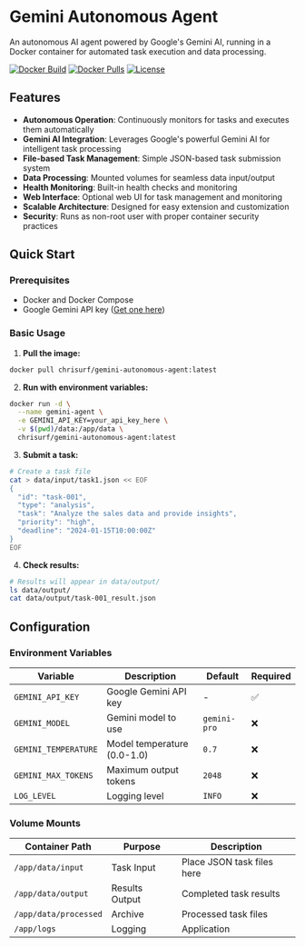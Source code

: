 # Gemini Autonomous Agent

An autonomous AI agent powered by Google's Gemini AI, running in a Docker container for automated task execution and data processing.

[![Docker Build](https://github.com/chrisurf/docker-gemini-cli/actions/workflows/docker-publish.yml/badge.svg)](https://github.com/chrisurf/docker-gemini-cli/actions/workflows/docker-publish.yml)
[![Docker Pulls](https://img.shields.io/docker/pulls/chrisurf/gemini-autonomous-agent)](https://hub.docker.com/r/chrisurf/gemini-autonomous-agent)
[![License](https://img.shields.io/badge/license-MIT-blue.svg)](LICENSE)

## Features

- **Autonomous Operation**: Continuously monitors for tasks and executes them automatically
- **Gemini AI Integration**: Leverages Google's powerful Gemini AI for intelligent task processing
- **File-based Task Management**: Simple JSON-based task submission system
- **Data Processing**: Mounted volumes for seamless data input/output
- **Health Monitoring**: Built-in health checks and monitoring
- **Web Interface**: Optional web UI for task management and monitoring
- **Scalable Architecture**: Designed for easy extension and customization
- **Security**: Runs as non-root user with proper container security practices

## Quick Start

### Prerequisites

- Docker and Docker Compose
- Google Gemini API key ([Get one here](https://makersuite.google.com/app/apikey))

### Basic Usage

1. **Pull the image:**
```bash
docker pull chrisurf/gemini-autonomous-agent:latest
```

2. **Run with environment variables:**
```bash
docker run -d \
  --name gemini-agent \
  -e GEMINI_API_KEY=your_api_key_here \
  -v $(pwd)/data:/app/data \
  chrisurf/gemini-autonomous-agent:latest
```

3. **Submit a task:**
```bash
# Create a task file
cat > data/input/task1.json << EOF
{
  "id": "task-001",
  "type": "analysis",
  "task": "Analyze the sales data and provide insights",
  "priority": "high",
  "deadline": "2024-01-15T10:00:00Z"
}
EOF
```

4. **Check results:**
```bash
# Results will appear in data/output/
ls data/output/
cat data/output/task-001_result.json
```

## Configuration

### Environment Variables

| Variable | Description | Default | Required |
|----------|-------------|---------|----------|
| `GEMINI_API_KEY` | Google Gemini API key | - | ✅ |
| `GEMINI_MODEL` | Gemini model to use | `gemini-pro` | ❌ |
| `GEMINI_TEMPERATURE` | Model temperature (0.0-1.0) | `0.7` | ❌ |
| `GEMINI_MAX_TOKENS` | Maximum output tokens | `2048` | ❌ |
| `LOG_LEVEL` | Logging level | `INFO` | ❌ |

### Volume Mounts

| Container Path | Purpose | Description |
|----------------|---------|-------------|
| `/app/data/input` | Task Input | Place JSON task files here |
| `/app/data/output` | Results Output | Completed task results |
| `/app/data/processed` | Archive | Processed task files |
| `/app/logs` | Logging | Application